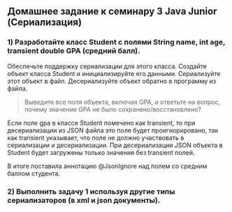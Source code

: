 ## Домашнее задание к семинару 3 Java Junior (Сериализация)
### 1) Разработайте класс Student с полями String name, int age, transient double GPA (средний балл).
Обеспечьте поддержку сериализации для этого класса.
Создайте объект класса Student и инициализируйте его данными.
Сериализуйте этот объект в файл.
Десериализуйте объект обратно в программу из файла.
> Выведите все поля объекта, включая GPA, и ответьте на вопрос,
почему значение GPA не было сохранено/восстановлено? 

Если поле gpa в классе Student помечено как transient, то при десериализации 
из JSON файла это поле будет проигнорировано, так как transient указывает, что поле не должно участвовать 
в сериализации и десериализации. При десериализации JSON объекта в Student будет загружены только значения 
без transient полей.

В итоге поставила аннотацию @JsonIgnore над полем со средним баллом студента.

### 2) Выполнить задачу 1 используя другие типы сериализаторов (в xml и json документы).